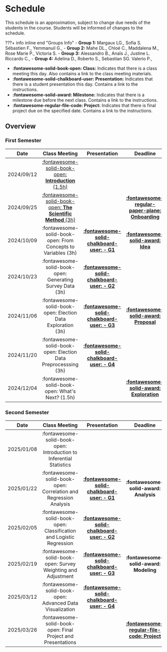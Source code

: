 # Schedule

This schedule is an approximation, subject to change due needs of the students in the course. Students will be informed of changes to the schedule.

???+ info inline end "Groups Info"
    - **Group 1:** Margaux LG., Sofia S. Sébastien F., Yemmanuil G., 
    - **Group 2:** Mahe DL., Chloé C., Maddalena M., Rose Marie P., Victoria S.
    - **Group 3:** Alessandro B., Anaïs J., Justine L. Riccardo C., 
    - **Group 4:** Adelina D., Roberto S., Sebastian SG. Valerio P., 

- **:fontawesome-solid-book-open: Class:** Indicates that there is a class meeting this day. Also contains a link to the class meeting materials.
- **:fontawesome-solid-chalkboard-user: Presentation:** Indicates that there is a student presentation this day. Contains a link to the instructions.
- **:fontawesome-solid-award: Milestone:** Indicates that there is a milestone due before the next class. Contains a link to the instructions.
- **:fontawesome-regular-file-code: Project:** Indicates that there is final project due on the specified date. Contains a link to the instructions.


## Overview

### First Semester

| Date       | Class Meeting | Presentation                                                               | Deadline |
| :-:        |:-:                                                                                             | :-:                                                                        | :-:      |
| 2024/09/12 | [:fontawesome-solid-book-open: **Introduction** (1.5h)](modules/introduction.md)                |                                                                            |          |
| 2024/09/25 | [:fontawesome-solid-book-open: **The Scientific Method** (3h)](modules/scientific-method.md)                |                                                                            | [**:fontawesome-regular-paper-plane: Onboarding**](resources/onboarding.md) |
| 2024/10/09 | :fontawesome-solid-book-open: From Concepts to Variables (3h)   |[**:fontawesome-solid-chalkboard-user: - G1**](activities/participation.md) | [**:fontawesome-solid-award: Idea**](https://colab.research.google.com/github/mickaeltemporao/data-analysis/blob/main/materials/assignment-1.ipynb)     |
| 2024/10/23 | :fontawesome-solid-book-open: Generating Survey Data (3h)       |[**:fontawesome-solid-chalkboard-user: - G2**](activities/participation.md) | |
| 2024/11/06 | :fontawesome-solid-book-open: Election Data Exploration (3h)    |[**:fontawesome-solid-chalkboard-user: - G3**](activities/participation.md) | [**:fontawesome-solid-award: Proposal**](https://colab.research.google.com/github/mickaeltemporao/data-analysis/blob/main/materials/assignment-2.ipynb)     |
| 2024/11/20 | :fontawesome-solid-book-open: Election Data Preprocesssing (3h) |[**:fontawesome-solid-chalkboard-user: - G4**](activities/participation.md) | |
| 2024/12/04 | :fontawesome-solid-book-open: What's Next? (1.5h)                                                                                |                                                                            | [**:fontawesome-solid-award: Exploration**](https://colab.research.google.com/github/mickaeltemporao/data-analysis/blob/main/materials/assignment-3.ipynb) |

### Second Semester

| Date       | Class Meeting | Presentation                                                               | Deadline |
| :-:        | :-: | :-:                                                                        | :-:      |
| 2025/01/08 | :fontawesome-solid-book-open: Introduction to Inferential Statistics                |                                                                            |          |
| 2025/01/22 | :fontawesome-solid-book-open: Correlation and Regression Analysis   |[**:fontawesome-solid-chalkboard-user: - G1**](activities/participation.md) | **:fontawesome-solid-award: Analysis**     |
| 2025/02/05 | :fontawesome-solid-book-open: Classification and Logistic Regression       |[**:fontawesome-solid-chalkboard-user: - G2**](activities/participation.md) | |
| 2025/02/19 | :fontawesome-solid-book-open: Survey Weighting and Adjustment    |[**:fontawesome-solid-chalkboard-user: - G3**](activities/participation.md) | **:fontawesome-solid-award: Modeling** |
| 2025/03/12 | :fontawesome-solid-book-open: Advanced Data Visualization |[**:fontawesome-solid-chalkboard-user: - G4**](activities/participation.md) | |
| 2025/03/26 | :fontawesome-solid-book-open: Final Project and Presentations|                                                                            | [**:fontawesome-regular-file-code: Project**](activities/project.md)|


<!-- | Date       | Module                             | Class                                                      | Presentation                                                                   | Deadline                                  | -->
<!-- | :-:        | :-:                                | :-:                                                        | :-:                                                                            | :-:                                       | -->
<!-- | 2022/01/14 | Wrangling Survey Data I            | [:fontawesome-solid-book-open:](modules/management-1.md) |                                                                                |                                           | -->
<!-- | 2022/01/21 | Wrangling Survey Data II           | :fontawesome-solid-book-open:                            | [**:fontawesome-solid-chalkboard-user: - G2**](activities/participation.md) |                                           | -->
<!-- | 2022/01/28 | Wrangling Survey Data III          | :fontawesome-solid-book-open:                            | [**:fontawesome-solid-chalkboard-user: - G1**](activities/participation.md) |                                           | -->
<!-- | 2022/02/04 | Modeling I                         | :fontawesome-solid-book-open:                            | [**:fontawesome-solid-chalkboard-user: - G3**](activities/participation.md) | **:fontawesome-solid-award: Analysis**    | -->
<!-- | 2022/02/11 | Modeling II                        | :fontawesome-solid-book-open:                            |                                                                                |                                           | -->
<!-- | 2022/02/18 | Modeling III                       | :fontawesome-solid-book-open:                            | [**:fontawesome-solid-chalkboard-user: - G4**](activities/participation.md) |                                           | -->
<!-- | 2022/02/25 | :fontawesome-solid-umbrella-beach: |                                                            |                                                                                |                                           | -->
<!-- | 2022/03/04 | Inference I                        | :fontawesome-solid-book-open:                            | [**:fontawesome-solid-chalkboard-user: - G2**](activities/participation.md) |                                           | -->
<!-- | 2022/03/11 | Inference II                       | :fontawesome-solid-book-open:                            | [**:fontawesome-solid-chalkboard-user: - G1**](activities/participation.md) | **:fontawesome-solid-award: Modeling**    | -->
<!-- | 2022/03/18 | Inference III                      | :fontawesome-solid-book-open:                            |                                                                                |                                           | -->
<!-- | 2022/03/25 | Communication I                    | :fontawesome-solid-book-open:                            | [**:fontawesome-solid-chalkboard-user: - G3**](activities/participation.md) |                                           | -->
<!-- | 2022/04/01 | Communication II                   | :fontawesome-solid-book-open:                            | [**:fontawesome-solid-chalkboard-user: - G4**](activities/participation.md) |                                           | -->
<!-- | 2022/04/10 | **Paper Deadline**                 |                                                            |                                                                                | **:fontawesome-regular-file-code: Paper** | -->

<!---->
<!-- #### **Session 1: Introduction to Data Analysis in Political Science** -->
<!-- #### **Session 2: Introduction to Programming with Python** -->
<!-- #### **Session 3: Data Structures in Python** -->
<!-- #### **Session 4: Introduction to Election Survey Data** -->
<!-- #### **Session 5: Data Cleaning and Preprocessing** -->
<!-- #### **Session 6: Exploratory Data Analysis (EDA)** -->
<!-- #### **Session 7: Introduction to Inferential Statistics** -->
<!-- #### **Session 8: Correlation and Regression Analysis** -->
<!-- #### **Session 9: Classification and Logistic Regression** -->
<!-- #### **Session 10: Survey Weighting and Adjustment** -->
<!-- #### **Session 11: Advanced Data Visualization** -->
<!-- #### **Session 12: Final Project and Presentation** -->
<!---->
<!-- [](modules/programming-2.md)  -->
<!-- [](modules/programming-3.md) -->
<!-- [](modules/exploration-1.md) -->
<!-- [](modules/exploration-2.md)  -->
<!-- [](modules/exploration-4.md)  -->
<!-- [](modules/exploration-5.md)  -->

